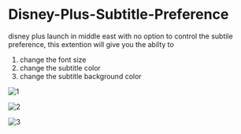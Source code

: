 ﻿# Disney-Plus-Subtitle-Preference

disney plus launch in middle east with no option to control the subtile preference, this extention will give you the abilty to 

1. change the font size 
2. change the subtitle color
3. change the subtitle background color  

![1](https://user-images.githubusercontent.com/48868579/173608556-bca2cbe6-36c0-415d-8acd-0ab7fa1b2c19.png)

![2](https://user-images.githubusercontent.com/48868579/173608567-b875c224-8f68-4460-a7a3-e0ff4a29f057.png)

![3](https://user-images.githubusercontent.com/48868579/173608574-9fb3bbc4-e031-4db8-a0e1-12d4a763f5e0.png)
